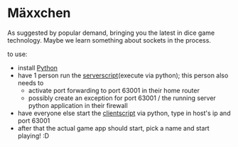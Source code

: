 # Mäxxchen
As suggested by popular demand, bringing you the latest in dice game technology. Maybe we learn something about sockets in the process. 

to use:

- install [Python](https://www.python.org/downloads/ "Just pick the latest version =)")
- have 1 person run the [serverscript](https://raw.githubusercontent.com/JanBat/maxxchen/main/server.py)(execute via python); this person also needs to
    - activate port forwarding to port 63001 in their home router
    - possibly create an exception for port 63001 / the running server python application in their firewall
- have everyone else start the [clientscript](https://raw.githubusercontent.com/JanBat/maxxchen/main/client.pyw) via python, type in host's ip and port 63001
- after that the actual game app should start, pick a name and start playing! :D
